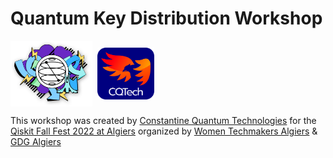 # Quantum Key Distribution Workshop

<p float="middle" style="pointer-events:none;">
  <img align="middle" src="logos/qff22_logo.png" width="26%"/>
  <picture>
  <img align="middle" width="54%"/>
  </picture>
  <img align="middle" src="logos/cqtech_logo.png" width="18%"/>
  
</p>

This workshop was created by [Constantine Quantum Technologies](https://cqtech.org/) for the [Qiskit Fall Fest 2022 at Algiers](https://qiskit-fall-fest-algiers.wtmalgiers.org/) organized by [Women Techmakers Algiers](https://www.linkedin.com/company/wtm-algiers/) & [GDG Algiers](https://www.gdgalgiers.com/)

